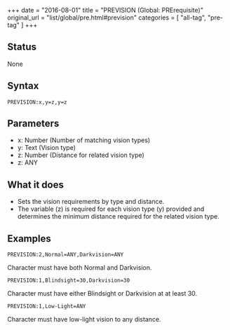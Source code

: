 +++
date = "2016-08-01"
title = "PREVISION (Global: PRErequisite)"
original_url = "list/global/pre.html#prevision"
categories = [ "all-tag", "pre-tag" ]
+++

## Status

None

## Syntax

`PREVISION:x,y=z,y=z`

## Parameters

-   x: Number (Number of matching vision types)
-   y: Text (Vision type)
-   z: Number (Distance for related vision type)
-   z: ANY



What it does
------------

-   Sets the vision requirements by type and distance.
-   The variable (z) is required for each vision type (y) provided and
    determines the minimum distance required for the related
    vision type.

Examples
--------

`PREVISION:2,Normal=ANY,Darkvision=ANY`

Character must have both Normal and Darkvision.

`PREVISION:1,Blindsight=30,Darkvision=30`

Character must have either Blindsight or Darkvision at at least 30.

`PREVISION:1,Low-Light=ANY`

Character must have low-light vision to any distance.

